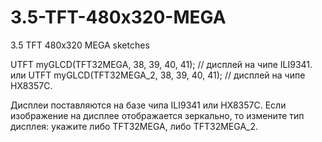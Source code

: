 # 3.5-TFT-480x320-MEGA
3.5 TFT 480x320 MEGA sketches

UTFT myGLCD(TFT32MEGA, 38, 39, 40, 41); // дисплей на чипе ILI9341.
или
UTFT myGLCD(TFT32MEGA_2, 38, 39, 40, 41); // дисплей на чипе HX8357C.

Дисплеи поставляются на базе чипа ILI9341 или HX8357C. Если изображение на дисплее отображается зеркально, то измените тип дисплея: укажите либо TFT32MEGA, либо TFT32MEGA_2.

